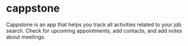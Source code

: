 
# cappstone
Cappstone is an app that helps you track all activities related to your job search. Check for upcoming appointments, add contacts, and add notes about meetings.
